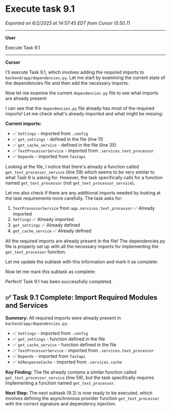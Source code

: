 # Execute task 9.1
_Exported on 6/2/2025 at 14:57:45 EDT from Cursor (0.50.7)_

---

**User**

Execute Task 9.1

---

**Cursor**

I'll execute Task 9.1, which involves adding the required imports to `backend/app/dependencies.py`. Let me start by examining the current state of the dependencies file and then add the necessary imports.

Now let me examine the current `dependencies.py` file to see what imports are already present:

I can see that the `dependencies.py` file already has most of the required imports! Let me check what's already imported and what might be missing:

**Current imports:**
- ✅ `Settings` - imported from `.config`
- ✅ `get_settings` - defined in the file (line 11)
- ✅ `get_cache_service` - defined in the file (line 35)
- ✅ `TextProcessorService` - imported from `.services.text_processor`
- ✅ `Depends` - imported from `fastapi`

Looking at the file, I notice that there's already a function called `get_text_processor_service` (line 59) which seems to be very similar to what Task 9 is asking for. However, the task specifically calls for a function named `get_text_processor` (not `get_text_processor_service`).

Let me also check if there are any additional imports needed by looking at the task requirements more carefully. The task asks for:
1. `TextProcessorService` from `app.services.text_processor` ✅ Already imported
2. `Settings` ✅ Already imported 
3. `get_settings` ✅ Already defined
4. `get_cache_service` ✅ Already defined

All the required imports are already present in the file! The dependencies.py file is properly set up with all the necessary imports for implementing the `get_text_processor` function.

Let me update the subtask with this information and mark it as complete:

Now let me mark this subtask as complete:

Perfect! Task 9.1 has been successfully completed. 

## ✅ Task 9.1 Complete: Import Required Modules and Services

**Summary:** All required imports were already present in `backend/app/dependencies.py`:

- ✅ `Settings` - imported from `.config`
- ✅ `get_settings` - function defined in the file  
- ✅ `get_cache_service` - function defined in the file
- ✅ `TextProcessorService` - imported from `.services.text_processor`
- ✅ `Depends` - imported from `fastapi`
- ✅ `AIResponseCache` - imported from `.services.cache`

**Key Finding:** The file already contains a similar function called `get_text_processor_service` (line 59), but the task specifically requires implementing a function named `get_text_processor`.

**Next Step:** The next subtask (9.2) is now ready to be executed, which involves defining the asynchronous provider function `get_text_processor` with the correct signature and dependency injection.

